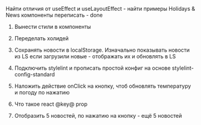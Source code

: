 Найти отличия от useEffect и useLayoutEffect - найти примеры
Holidays & News компоненты переписать - done


1. Вынести стили в компоненты

2. Переделать холидей

3. Сохранять новости в localStorage. Изначально показывать новости из LS если загрузили новые - отображать их и обновлять в LS

4. Подключить stylelint и прописать простой конфиг на основе stylelint-config-standard

5. Наложить действие onClick на кнопку, чтоб обновлять температуру и погоду по нажатию

6. Что такое react @key@ prop

7. Отобразить 5 новостей, по нажатию на кнопку - ещё 5 новостей
